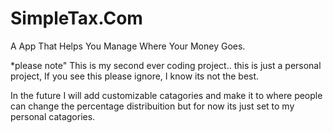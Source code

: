 # SimpleTax.Com
A App That Helps You Manage Where Your Money Goes.

*please note"
This is my second ever coding project.. this is just a personal project, If you see this please ignore, I know its not the best.

In the future I will add customizable catagories and make it to where people can change the percentage distribuition but for now its just set to my personal catagories.
